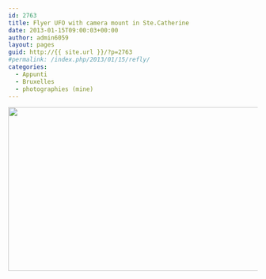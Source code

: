 ```yaml
---
id: 2763
title: Flyer UFO with camera mount in Ste.Catherine
date: 2013-01-15T09:00:03+00:00
author: admin6059
layout: pages
guid: http://{{ site.url }}/?p=2763
#permalink: /index.php/2013/01/15/refly/
categories:
  - Appunti
  - Bruxelles
  - photographies (mine)
---
```

<p style="text-align: center;">
  <img class="aligncenter  wp-image-2764" title="refly" src="http://{{ site.url }}/wp-content/uploads/2013/04/refly.jpg" alt="" width="510" height="332" srcset="http://{{ site.url }}/wp-content/uploads/2013/04/refly.jpg 567w, http://{{ site.url }}/wp-content/uploads/2013/04/refly-300x195.jpg 300w" sizes="(max-width: 510px) 100vw, 510px" />
</p>